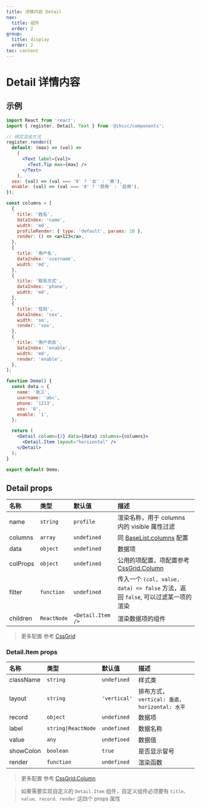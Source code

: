 ```yaml
---
title: 详情内容 Detail
nav:
  title: 组件
  order: 2
group: 
  title: display
  order: 2
toc: content
---
```


# Detail 详情内容

## 示例

```jsx
import React from 'react';
import { register, Detail, Text } from '@ihccc/components';

// 绑定渲染方法
register.render({
  default: (max) => (val) =>
    (
      <Text label={val}>
        <Text.Tip max={max} />
      </Text>
    ),
  sex: (val) => (val === '0' ? '女' : '男'),
  enable: (val) => (val === '0' ? '禁用' : '启用'),
});

const columns = [
  {
    title: '姓名',
    dataIndex: 'name',
    width: 'md',
    profileRender: { type: 'default', params: 10 },
    render: () => <a>123</a>,
  },
  {
    title: '用户名',
    dataIndex: 'username',
    width: 'md',
  },
  {
    title: '联系方式',
    dataIndex: 'phone',
    width: 'md',
  },
  {
    title: '性别',
    dataIndex: 'sex',
    width: 'sm',
    render: 'sex',
  },
  {
    title: '用户状态',
    dataIndex: 'enable',
    width: 'md',
    render: 'enable',
  },
];

function Demo() {
  const data = {
    name: '张三',
    username: 'abc',
    phone: '1213',
    sex: '0',
    enable: '1',
  };

  return (
    <Detail column={2} data={data} columns={columns}>
      <Detail.Item layout="horizontal" />
    </Detail>
  );
}

export default Demo;
```

## Detail props

| 名称     | 类型        | 默认值            | 描述                                                                                |
| :------- | :---------- | :---------------- | :---------------------------------------------------------------------------------- |
| name     | `string`    | `profile`         | 渲染名称，用于 columns 内的 visible 属性过滤                                        |
| columns  | `array`     | `undefined`       | 同 [BaseList.columns](/components/display/base-list#baselist-columns-的列配置) 配置 |
| data     | `object`    | `undefined`       | 数据项                                                                              |
| colProps | `object`    | `undefined`       | 公用的项配置，项配置参考 [CssGrid.Column](/components/layout/css-grid#column-props) |
| filter   | `function`  | `undefined`       | 传入一个 `(col, value, data) => false` 方法，返回 `false`, 可以过滤某一项的渲染     |
| children | `ReactNode` | `<Detail.Item />` | 渲染数据项的组件                                                                    |

> 更多配置 参考 [CssGrid](/components/layout/css-grid#cssgrid-props)

### Detail.Item props

| 名称      | 类型                | 默认值       | 描述                                          |
| :-------- | :------------------ | :----------- | :-------------------------------------------- |
| className | `string`            | `undefined`  | 样式类                                        |
| layout    | `string`            | `'vertical'` | 排布方式，`vertical: 垂直， horizontal: 水平` |
| record    | `object`            | `undefined`  | 数据项                                        |
| label     | `string\|ReactNode` | `undefined`  | 数据名称                                      |
| value     | `any`               | `undefined`  | 数据值                                        |
| showColon | `boolean`           | `true`       | 是否显示冒号                                  |
| render    | `function`          | `undefined`  | 渲染函数                                      |

> 更多配置 参考 [CssGrid.Column](/components/layout/css-grid#column-props)

> 如果需要实现自定义的 `Detail.Item` 组件，自定义组件必须要有 `title、value、record、render` 这四个 props 属性
